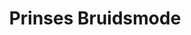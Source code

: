 ---
address: Stationsstraat 132
title: Prinses Bruidsmode
city: Apeldoorn
zip: 7311 MJ
country: Netherlands
lat: 52.214864
lng: 5.966304
phone: 0555786464
email: info@prinsesbruidsmode.nl
url: http://www.prinsesbruidsmode.nl/
---